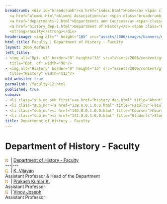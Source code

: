 ```yaml
---
breadcrumb: <div id="breadcrumb"><a href="index.html">Home</a> <span class="breadcrumb_spacer">&gt;</span>
  <a href="alumni.html">Alumni Association</a> <span class="breadcrumb_spacer">&gt;</span>
  <a href="departments-2.html">Departments and Courses</a> <span class="breadcrumb_spacer">&gt;</span>
  <a href="history_dep-1.html">Department of History</a> <span class="breadcrumb_spacer">&gt;</span>
  <strong>Faculty</strong></div>
headerimage: <img alt="" height="105" src="assets/2006/images/banners/departments.jpg" width="472"/>
html_title: Faculty | Department of History - Faculty
layout: 2006_default
left_title:
- <img alt="Dpt. of" border="0" height="33" src="assets/2006/content/gt/fcb6421c7c62628408190d4ca84029e5.png"
  title="Dpt. of" width="98"/>
- <img alt="History" border="0" height="33" src="assets/2006/content/gt/f9ed793f83b1f07e74fdb29b49eeb7e8.png"
  title="History" width="113"/>
old_website: true
permalink: /faculty-12.html
published: true
subnav:
- <li class="sub_no sub_first"><a href="history_dep.html" title="About">About</a></li>
- <li class="sub_no"><a href="139.0.0.1.0.0.html" title="Faculty">Faculty</a></li>
- <li class="sub_no"><a href="140.0.0.1.0.0.html" title="Courses">Courses</a></li>
- <li class="sub_no"><a href="141.0.0.1.0.0.html" title="Students">Students</a></li>
title: Department of History - Faculty
---
```


# Department of History - Faculty

![](assets/2006/img/article/intlink_1.gif)![](assets/2006/img/leer.gif) | [Department of History -
Faculty](department-of-history-faculty-1.html)  
---|---  
![](assets/2006/img/article/intlink_1.gif)![](assets/2006/img/leer.gif) | [K. Vijayan](vijayan-1.html)  
Assistant Professor & Head of the Department  
![](assets/2006/img/article/intlink_1.gif)![](assets/2006/img/leer.gif) | [Prakash Kumar
K.](prakash-1.html)  
Assistant Professor  
![](assets/2006/img/article/intlink_1.gif)![](assets/2006/img/leer.gif) | [Vinoy Joseph](vinoy-1.html)  
Assistant Professor